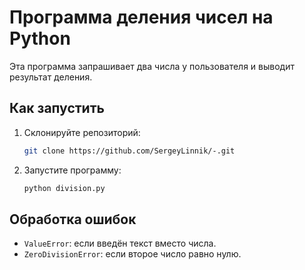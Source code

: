 # Программа деления чисел на Python

Эта программа запрашивает два числа у пользователя и выводит результат деления.

## Как запустить
1. Склонируйте репозиторий:
   ```bash
   git clone https://github.com/SergeyLinnik/-.git
   ```
2. Запустите программу:
   ```bash
   python division.py
   ```

## Обработка ошибок
- `ValueError`: если введён текст вместо числа.
- `ZeroDivisionError`: если второе число равно нулю.
